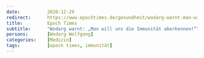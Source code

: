 ```yaml
---
date:          2020-12-29
redirect:      https://www.epochtimes.de/gesundheit/wodarg-warnt-man-will-uns-die-immunitaet-aberkennen-a3412889.html
title:         Epoch Times
subtitle:      "Wodarg warnt: „Man will uns die Immunität aberkennen!“"
persons:       [Wodarg Wolfgang]
categories:    [Medizin]
tags:          [epoch times, immunität]
---
```


